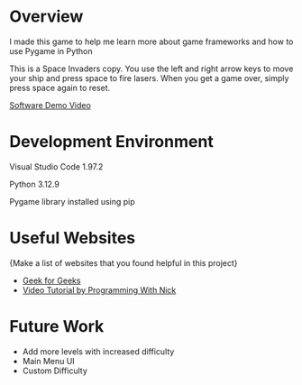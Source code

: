 # Overview

I made this game to help me learn more about game frameworks and how to use Pygame in Python

This is a Space Invaders copy. You use the left and right arrow keys to move your ship and press space to fire lasers. When you get a game over, simply press space again to reset.

[Software Demo Video](https://youtu.be/aPWXf7JH_ZU)

# Development Environment

Visual Studio Code 1.97.2

Python 3.12.9

Pygame library installed using pip

# Useful Websites

{Make a list of websites that you found helpful in this project}
* [Geek for Geeks](https://www.geeksforgeeks.org/pygame-tutorial/)
* [Video Tutorial by Programming With Nick](https://www.youtube.com/watch?v=PFMoo_dvhyw)

# Future Work

* Add more levels with increased difficulty
* Main Menu UI
* Custom Difficulty
